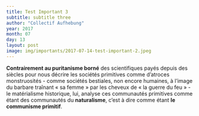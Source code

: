 ```yaml
---
title: Test Important 3
subtitle: subtitle three
author: "Collectif Aufhebung"
year: 2017
month: 07
day: 13
layout: post
image: img/importants/2017-07-14-test-important-2.jpeg
---
```


**Contrairement au puritanisme borné** des scientifiques payés depuis des siècles pour nous décrire 
les sociétés primitives comme d’atroces monstruosités - comme sociétés bestiales, non encore 
humaines, à l’image du barbare traînant « sa femme » par les cheveux de « la guerre du feu » - 
le matérialisme historique, lui, analyse ces communautés primitives comme étant des communautés 
du **naturalisme**, c’est à dire comme étant **le communisme primitif**. 
